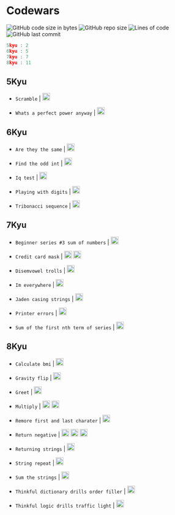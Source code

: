 # Codewars

![GitHub code size in bytes](https://img.shields.io/github/languages/code-size/Sigmanificient/codewars)
![GitHub repo size](https://img.shields.io/github/repo-size/Sigmanificient/codewars)
![Lines of code](https://img.shields.io/tokei/lines/github/Sigmanificient/codewars)
![GitHub last commit](https://img.shields.io/github/last-commit/Sigmanificient/codewars)
```c
5kyu : 2
6kyu : 5
7kyu : 7
8kyu : 11
```

## 5Kyu

*  `Scramble` |
   <img src="https://github.com/Sigmanificient/Sigmanificient/blob/master/languages_icons/py.png" height="20px">

*  `Whats a perfect power anyway` |
   <img src="https://github.com/Sigmanificient/Sigmanificient/blob/master/languages_icons/py.png" height="20px">

## 6Kyu

*  `Are they the same` |
   <img src="https://github.com/Sigmanificient/Sigmanificient/blob/master/languages_icons/py.png" height="20px">

*  `Find the odd int` |
   <img src="https://github.com/Sigmanificient/Sigmanificient/blob/master/languages_icons/py.png" height="20px">

*  `Iq test` |
   <img src="https://github.com/Sigmanificient/Sigmanificient/blob/master/languages_icons/py.png" height="20px">

*  `Playing with digits` |
   <img src="https://github.com/Sigmanificient/Sigmanificient/blob/master/languages_icons/py.png" height="20px">

*  `Tribonacci sequence` |
   <img src="https://github.com/Sigmanificient/Sigmanificient/blob/master/languages_icons/py.png" height="20px">

## 7Kyu

*  `Beginner series #3 sum of numbers` |
   <img src="https://github.com/Sigmanificient/Sigmanificient/blob/master/languages_icons/py.png" height="20px">

*  `Credit card mask` |
   <img src="https://github.com/Sigmanificient/Sigmanificient/blob/master/languages_icons/js.png" height="20px"> <img src="https://github.com/Sigmanificient/Sigmanificient/blob/master/languages_icons/py.png" height="20px">

*  `Disemvowel trolls` |
   <img src="https://github.com/Sigmanificient/Sigmanificient/blob/master/languages_icons/py.png" height="20px">

*  `Im everywhere` |
   <img src="https://github.com/Sigmanificient/Sigmanificient/blob/master/languages_icons/py.png" height="20px">

*  `Jaden casing strings` |
   <img src="https://github.com/Sigmanificient/Sigmanificient/blob/master/languages_icons/py.png" height="20px">

*  `Printer errors` |
   <img src="https://github.com/Sigmanificient/Sigmanificient/blob/master/languages_icons/py.png" height="20px">

*  `Sum of the first nth term of series` |
   <img src="https://github.com/Sigmanificient/Sigmanificient/blob/master/languages_icons/py.png" height="20px">

## 8Kyu

*  `Calculate bmi` |
   <img src="https://github.com/Sigmanificient/Sigmanificient/blob/master/languages_icons/py.png" height="20px">

*  `Gravity flip` |
   <img src="https://github.com/Sigmanificient/Sigmanificient/blob/master/languages_icons/py.png" height="20px">

*  `Greet` |
   <img src="https://github.com/Sigmanificient/Sigmanificient/blob/master/languages_icons/py.png" height="20px">

*  `Multiply` |
   <img src="https://github.com/Sigmanificient/Sigmanificient/blob/master/languages_icons/py.png" height="20px"> <img src="https://github.com/Sigmanificient/Sigmanificient/blob/master/languages_icons/sql.png" height="20px">

*  `Remore first and last charater` |
   <img src="https://github.com/Sigmanificient/Sigmanificient/blob/master/languages_icons/py.png" height="20px">

*  `Return negative` |
   <img src="https://github.com/Sigmanificient/Sigmanificient/blob/master/languages_icons/js.png" height="20px"> <img src="https://github.com/Sigmanificient/Sigmanificient/blob/master/languages_icons/php.png" height="20px"> <img src="https://github.com/Sigmanificient/Sigmanificient/blob/master/languages_icons/py.png" height="20px">

*  `Returning strings` |
   <img src="https://github.com/Sigmanificient/Sigmanificient/blob/master/languages_icons/sql.png" height="20px">

*  `String repeat` |
   <img src="https://github.com/Sigmanificient/Sigmanificient/blob/master/languages_icons/py.png" height="20px">

*  `Sum the strings` |
   <img src="https://github.com/Sigmanificient/Sigmanificient/blob/master/languages_icons/py.png" height="20px">

*  `Thinkful dictionary drills order filler` |
   <img src="https://github.com/Sigmanificient/Sigmanificient/blob/master/languages_icons/py.png" height="20px">

*  `Thinkful logic drills traffic light` |
   <img src="https://github.com/Sigmanificient/Sigmanificient/blob/master/languages_icons/py.png" height="20px">

